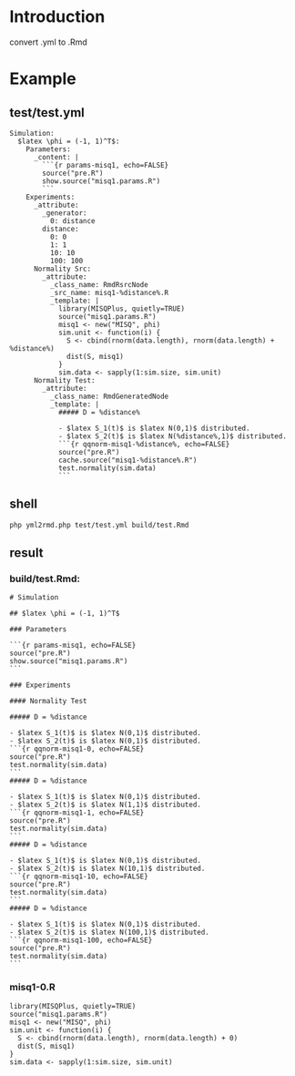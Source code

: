 # Introduction

convert .yml to .Rmd

# Example


## test/test.yml 

	Simulation:
	  $latex \phi = (-1, 1)^T$:
	    Parameters:
	      _content: |
	        ```{r params-misq1, echo=FALSE}
	        source("pre.R")
	        show.source("misq1.params.R")
	        ```
	    Experiments:
	      _attribute:
	        _generator:
	          0: distance
	        distance:
	          0: 0
	          1: 1
	          10: 10
	          100: 100
	      Normality Src:
	        _attribute:
	          _class_name: RmdRsrcNode
	          _src_name: misq1-%distance%.R
	          _template: |
	            library(MISQPlus, quietly=TRUE)
	            source("misq1.params.R")
	            misq1 <- new("MISQ", phi)
	            sim.unit <- function(i) {
	              S <- cbind(rnorm(data.length), rnorm(data.length) + %distance%)
	              dist(S, misq1)
	            }
	            sim.data <- sapply(1:sim.size, sim.unit)
	      Normality Test:
	        _attribute:
	          _class_name: RmdGeneratedNode
	          _template: |
	            ##### D = %distance%
	            
	            - $latex S_1(t)$ is $latex N(0,1)$ distributed.
	            - $latex S_2(t)$ is $latex N(%distance%,1)$ distributed.
	            ```{r qqnorm-misq1-%distance%, echo=FALSE}
	            source("pre.R")
	            cache.source("misq1-%distance%.R")
	            test.normality(sim.data)
	            ```

## shell

	php yml2rmd.php test/test.yml build/test.Rmd

## result

### build/test.Rmd:

	# Simulation
	
	## $latex \phi = (-1, 1)^T$
	
	### Parameters
	
	```{r params-misq1, echo=FALSE}
	source("pre.R")
	show.source("misq1.params.R")
	```
	
	### Experiments
	
	#### Normality Test
	
	##### D = %distance
	
	- $latex S_1(t)$ is $latex N(0,1)$ distributed.
	- $latex S_2(t)$ is $latex N(0,1)$ distributed.
	```{r qqnorm-misq1-0, echo=FALSE}
	source("pre.R")
	test.normality(sim.data)
	```
	##### D = %distance
	
	- $latex S_1(t)$ is $latex N(0,1)$ distributed.
	- $latex S_2(t)$ is $latex N(1,1)$ distributed.
	```{r qqnorm-misq1-1, echo=FALSE}
	source("pre.R")
	test.normality(sim.data)
	```
	##### D = %distance
	
	- $latex S_1(t)$ is $latex N(0,1)$ distributed.
	- $latex S_2(t)$ is $latex N(10,1)$ distributed.
	```{r qqnorm-misq1-10, echo=FALSE}
	source("pre.R")
	test.normality(sim.data)
	```
	##### D = %distance
	
	- $latex S_1(t)$ is $latex N(0,1)$ distributed.
	- $latex S_2(t)$ is $latex N(100,1)$ distributed.
	```{r qqnorm-misq1-100, echo=FALSE}
	source("pre.R")
	test.normality(sim.data)
	```

### misq1-0.R

	library(MISQPlus, quietly=TRUE)
	source("misq1.params.R")
	misq1 <- new("MISQ", phi)
	sim.unit <- function(i) {
	  S <- cbind(rnorm(data.length), rnorm(data.length) + 0)
	  dist(S, misq1)
	}
	sim.data <- sapply(1:sim.size, sim.unit)
